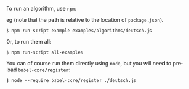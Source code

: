 To run an algorithm, use `npm`:

eg (note that the path is relative to the location of `package.json`).

    $ npm run-script example examples/algorithms/deutsch.js

Or, to run them all:

    $ npm run-script all-examples

You can of course run them directly using `node`,
but you will need to pre-load `babel-core/register`:

    $ node --require babel-core/register ./deutsch.js
